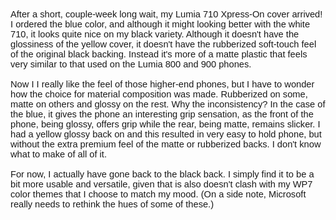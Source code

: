 

<div class="mobile-photo"><a href="http://4.bp.blogspot.com/-1Ipegtunoak/T70h1_Z1NAI/AAAAAAAABUs/PHnL4Fw86pg/s1600/WP_000166-731011.jpg"><img alt="" border="0" id="BLOGGER_PHOTO_ID_5745785911031182338" src="http://4.bp.blogspot.com/-1Ipegtunoak/T70h1_Z1NAI/AAAAAAAABUs/PHnL4Fw86pg/s320/WP_000166-731011.jpg" /></a></div><div><div style="font-family: Calibri,sans-serif; font-size: 11pt;"><br />After a short, couple-week long wait, my Lumia 710 Xpress-On cover arrived! I ordered the blue color, and although it might looking better with the white 710, it looks quite nice on my black variety. Although it doesn't have the glossiness of the yellow cover, it doesn't have the rubberized soft-touch feel of the original black backing. Instead it's more of a matte plastic that feels very similar to that used on the Lumia 800 and 900 phones.<br /><br />Now I I really like the feel of those higher-end phones, but I have to wonder how the choice for material composition was made. Rubberized on some, matte on others and glossy on the rest. Why the inconsistency? In the case of the blue, it gives the phone an interesting grip sensation, as the front of the phone, being glossy, offers grip while the rear, being matte, remains slicker. I had a yellow glossy back on and this resulted in very easy to hold phone, but without the extra premium feel of the matte or rubberized backs. I don't know what to make of all of it.<br /><br />For now, I actually have gone back to the black back. I simply find it to be a bit more usable and versatile, given that is also doesn't clash with my WP7 color themes that I choose to match my mood. (On a side note, Microsoft really needs to rethink the hues of some of these.)</div></div>